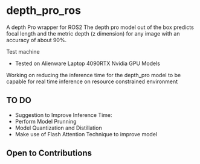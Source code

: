 # depth_pro_ros
A depth Pro wrapper for ROS2
The depth pro model out  of the box predicts focal length and the metric depth (z dimension) for any image with an accuracy of about 90%.

Test machine
 - Tested  on Alienware Laptop 4090RTX Nvidia GPU
 Models
 
 Working on reducing the inference time for the depth_pro model to be capable for real time inference on resource constrained environment


## TO DO
- Suggestion to Improve Inference Time:
-  Perform Model Prunning
-  Model Quantization and Distillation
-  Make use of Flash Attention Technique to improve model

## Open to Contributions
